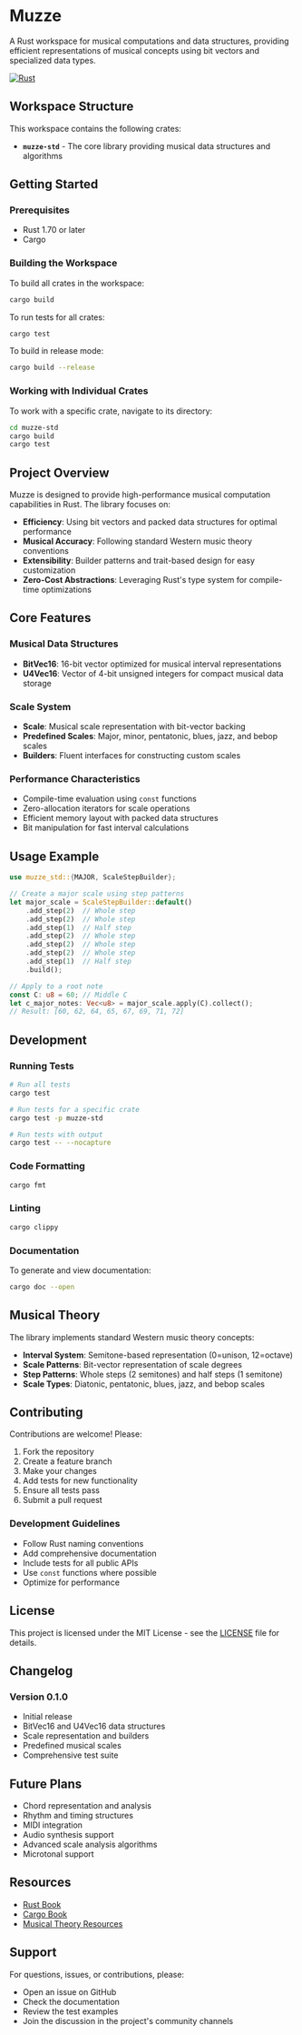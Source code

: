 # Muzze

A Rust workspace for musical computations and data structures, providing efficient representations of musical concepts using bit vectors and specialized data types.

[![Rust](https://github.com/veminovici/muzze/actions/workflows/rust.yml/badge.svg)](https://github.com/veminovici/muzze/actions/workflows/rust.yml)

## Workspace Structure

This workspace contains the following crates:

- **`muzze-std`** - The core library providing musical data structures and algorithms

## Getting Started

### Prerequisites

- Rust 1.70 or later
- Cargo

### Building the Workspace

To build all crates in the workspace:

```bash
cargo build
```

To run tests for all crates:

```bash
cargo test
```

To build in release mode:

```bash
cargo build --release
```

### Working with Individual Crates

To work with a specific crate, navigate to its directory:

```bash
cd muzze-std
cargo build
cargo test
```

## Project Overview

Muzze is designed to provide high-performance musical computation capabilities in Rust. The library focuses on:

- **Efficiency**: Using bit vectors and packed data structures for optimal performance
- **Musical Accuracy**: Following standard Western music theory conventions
- **Extensibility**: Builder patterns and trait-based design for easy customization
- **Zero-Cost Abstractions**: Leveraging Rust's type system for compile-time optimizations

## Core Features

### Musical Data Structures
- **BitVec16**: 16-bit vector optimized for musical interval representations
- **U4Vec16**: Vector of 4-bit unsigned integers for compact musical data storage

### Scale System
- **Scale**: Musical scale representation with bit-vector backing
- **Predefined Scales**: Major, minor, pentatonic, blues, jazz, and bebop scales
- **Builders**: Fluent interfaces for constructing custom scales

### Performance Characteristics
- Compile-time evaluation using `const` functions
- Zero-allocation iterators for scale operations
- Efficient memory layout with packed data structures
- Bit manipulation for fast interval calculations

## Usage Example

```rust
use muzze_std::{MAJOR, ScaleStepBuilder};

// Create a major scale using step patterns
let major_scale = ScaleStepBuilder::default()
    .add_step(2)  // Whole step
    .add_step(2)  // Whole step
    .add_step(1)  // Half step
    .add_step(2)  // Whole step
    .add_step(2)  // Whole step
    .add_step(2)  // Whole step
    .add_step(1)  // Half step
    .build();

// Apply to a root note
const C: u8 = 60; // Middle C
let c_major_notes: Vec<u8> = major_scale.apply(C).collect();
// Result: [60, 62, 64, 65, 67, 69, 71, 72]
```

## Development

### Running Tests

```bash
# Run all tests
cargo test

# Run tests for a specific crate
cargo test -p muzze-std

# Run tests with output
cargo test -- --nocapture
```

### Code Formatting

```bash
cargo fmt
```

### Linting

```bash
cargo clippy
```

### Documentation

To generate and view documentation:

```bash
cargo doc --open
```

## Musical Theory

The library implements standard Western music theory concepts:

- **Interval System**: Semitone-based representation (0=unison, 12=octave)
- **Scale Patterns**: Bit-vector representation of scale degrees
- **Step Patterns**: Whole steps (2 semitones) and half steps (1 semitone)
- **Scale Types**: Diatonic, pentatonic, blues, jazz, and bebop scales

## Contributing

Contributions are welcome! Please:

1. Fork the repository
2. Create a feature branch
3. Make your changes
4. Add tests for new functionality
5. Ensure all tests pass
6. Submit a pull request

### Development Guidelines

- Follow Rust naming conventions
- Add comprehensive documentation
- Include tests for all public APIs
- Use `const` functions where possible
- Optimize for performance

## License

This project is licensed under the MIT License - see the [LICENSE](LICENSE) file for details.

## Changelog

### Version 0.1.0
- Initial release
- BitVec16 and U4Vec16 data structures
- Scale representation and builders
- Predefined musical scales
- Comprehensive test suite

## Future Plans

- Chord representation and analysis
- Rhythm and timing structures
- MIDI integration
- Audio synthesis support
- Advanced scale analysis algorithms
- Microtonal support

## Resources

- [Rust Book](https://doc.rust-lang.org/book/)
- [Cargo Book](https://doc.rust-lang.org/cargo/)
- [Musical Theory Resources](https://www.musictheory.net/)

## Support

For questions, issues, or contributions, please:

- Open an issue on GitHub
- Check the documentation
- Review the test examples
- Join the discussion in the project's community channels
